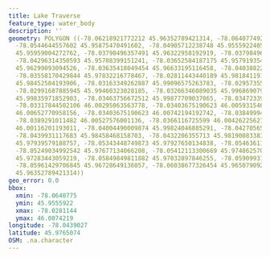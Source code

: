 ```yaml
---
title: Lake Traverse
feature_type: water_body
description: ''
geometry: POLYGON ((-78.06218921772212 45.96352789421314, -78.06407749286875 45.96090269098711,
  -78.0544644557602 45.95875470491602, -78.04905712238748 45.95559224054961, -78.0470830165527
  45.95959004272762, -78.03798496357491 45.96322958192919, -78.03798496357491 45.95959004272762,
  -78.04296314350593 45.95708399151241, -78.03652584187175 45.95791935451096, -78.03506672016769
  45.96299093094526, -78.03635418049454 45.96633195116458, -78.04038822285226 45.9733116467192,
  -78.03558170429844 45.97832216778467, -78.02811443440189 45.98184119129971, -78.03240596882497
  45.98452504193906, -78.03163349262887 45.99096575263783, -78.02957355610594 45.99084648702842,
  -78.02991687885945 45.99460323028185, -78.03266346089035 45.99686907910802, -78.03300678364477
  45.99835971852903, -78.03463756672512 45.99877709037065, -78.03472339741327 46.00116201193011,
  -78.03317844502106 46.00295063563778, -78.03403675190623 46.00593154665345, -78.03515255085587
  46.00652770958156, -78.03403675190623 46.00742194192742, -78.03849994770653 46.00700463529853,
  -78.0389291011482 46.00527576001136, -78.0366116725599 46.00426225627339, -78.03867160908285
  46.00116201193011, -78.04004490009874 45.99824046885291, -78.04270565144057 45.99132354792531,
  -78.0439931117683 45.98458468158703, -78.0432206355713 45.98190083383833, -78.04819881550233
  45.97939579188757, -78.05343448749873 45.97927650134838, -78.05463611713741 45.97885898243828,
  -78.05249034992542 45.97677134066208, -78.05412113300669 45.97486257073245, -78.05764019123366
  45.97283443059219, -78.05849849811882 45.97032897846255, -78.05909931293772 45.96889724064352,
  -78.05961429706845 45.96728649136057, -78.06038677326454 45.96507909219461, -78.06218921772212
  45.96352789421314))
geo_error: 0.0
bbox:
  xmin: -78.0640775
  ymin: 45.9555922
  xmax: -78.0281144
  ymax: 46.0074219
longitude: -78.0439027
latitude: 45.9765074
OSM: .na.character
---
```

